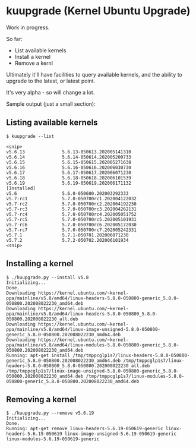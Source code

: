 # kuupgrade (Kernel Ubuntu Upgrade)

Work in progress.

So far:
* List available kernels
* Install a kernel
* Remove a kernl

Ultimately it'll have facilities to query available kernels, and the ability to upgrade to the latest, or latest point.

It's very alpha - so will change a lot.

Sample output (just a small section):

## Listing available kernels
```
$ kuupgrade --list

<snip>
v5.6.13              5.6.13-050613.202005141310                
v5.6.14              5.6.14-050614.202005200733                
v5.6.15              5.6.15-050615.202005271638                
v5.6.16              5.6.16-050616.202006030730                
v5.6.17              5.6.17-050617.202006071230                
v5.6.18              5.6.18-050618.202006101539                
v5.6.19              5.6.19-050619.202006171132                [Installed]
v5.6                 5.6.0-050600.202003292333                 
v5.7-rc1             5.7.0-050700rc1.202004122032              
v5.7-rc2             5.7.0-050700rc2.202004192230              
v5.7-rc3             5.7.0-050700rc3.202004262131              
v5.7-rc4             5.7.0-050700rc4.202005051752              
v5.7-rc5             5.7.0-050700rc5.202005101931              
v5.7-rc6             5.7.0-050700rc6.202005172030              
v5.7-rc7             5.7.0-050700rc7.202005242331              
v5.7.1               5.7.1-050701.202006071230                 
v5.7.2               5.7.2-050702.202006101934                 
<snip>
```

## Installing a kernel
```
$ ./kuupgrade.py --install v5.8
Initializing...
Done.
Downloading https://kernel.ubuntu.com/~kernel-ppa/mainline/v5.8/amd64/linux-headers-5.8.0-050800-generic_5.8.0-050800.202008022230_amd64.deb
Downloading https://kernel.ubuntu.com/~kernel-ppa/mainline/v5.8/amd64/linux-headers-5.8.0-050800_5.8.0-050800.202008022230_all.deb
Downloading https://kernel.ubuntu.com/~kernel-ppa/mainline/v5.8/amd64/linux-image-unsigned-5.8.0-050800-generic_5.8.0-050800.202008022230_amd64.deb
Downloading https://kernel.ubuntu.com/~kernel-ppa/mainline/v5.8/amd64/linux-modules-5.8.0-050800-generic_5.8.0-050800.202008022230_amd64.deb
Running: apt-get install /tmp/tmppcglp1s7/linux-headers-5.8.0-050800-generic_5.8.0-050800.202008022230_amd64.deb /tmp/tmppcglp1s7/linux-headers-5.8.0-050800_5.8.0-050800.202008022230_all.deb /tmp/tmppcglp1s7/linux-image-unsigned-5.8.0-050800-generic_5.8.0-050800.202008022230_amd64.deb /tmp/tmppcglp1s7/linux-modules-5.8.0-050800-generic_5.8.0-050800.202008022230_amd64.deb
```

## Removing a kernel
```
$ ./kuupgrade.py --remove v5.6.19
Initializing...
Done.
Running: apt-get remove linux-headers-5.6.19-050619-generic linux-headers-5.6.19-050619 linux-image-unsigned-5.6.19-050619-generic linux-modules-5.6.19-050619-generic
```
